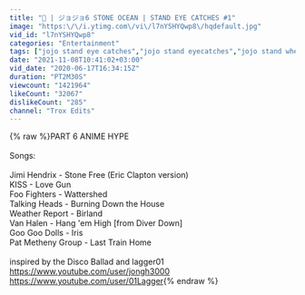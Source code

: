 ```yaml
---
title: "🦋 | ジョジョ6 STONE OCEAN | STAND EYE CATCHES #1"
image: "https:\/\/i.ytimg.com\/vi\/l7nYSHYQwp8\/hqdefault.jpg"
vid_id: "l7nYSHYQwp8"
categories: "Entertainment"
tags: ["jojo stand eye catches","jojo stand eyecatches","jojo stand wheel with music references"]
date: "2021-11-08T10:41:02+03:00"
vid_date: "2020-06-17T16:34:15Z"
duration: "PT2M30S"
viewcount: "1421964"
likeCount: "32067"
dislikeCount: "285"
channel: "Trox Edits"
---
```

{% raw %}PART 6 ANIME HYPE<br /><br />Songs:<br /><br />Jimi Hendrix - Stone Free (Eric Clapton version)<br />KISS - Love Gun<br />Foo Fighters - Wattershed<br />Talking Heads - Burning Down the House<br />Weather Report - Birland<br />Van Halen - Hang 'em High [from Diver Down]<br />Goo Goo Dolls - Iris<br />Pat Metheny Group - Last Train Home<br /><br />inspired by the Disco Ballad and lagger01<br /><a rel="nofollow" target="blank" href="https://www.youtube.com/user/jongh3000">https://www.youtube.com/user/jongh3000</a><br /><a rel="nofollow" target="blank" href="https://www.youtube.com/user/01Lagger">https://www.youtube.com/user/01Lagger</a>{% endraw %}
